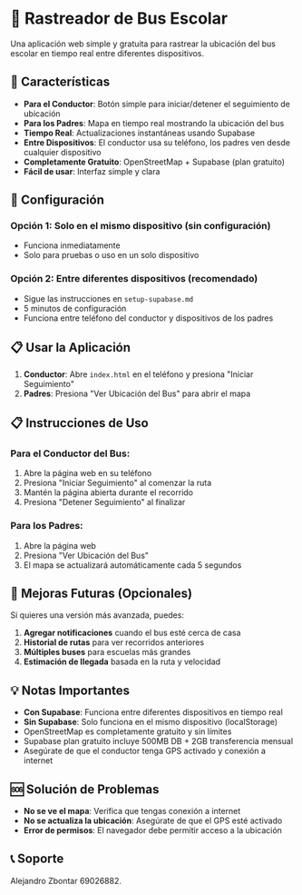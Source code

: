 # 🚌 Rastreador de Bus Escolar

Una aplicación web simple y gratuita para rastrear la ubicación del bus escolar en tiempo real entre diferentes dispositivos.

## 📱 Características

- **Para el Conductor**: Botón simple para iniciar/detener el seguimiento de ubicación
- **Para los Padres**: Mapa en tiempo real mostrando la ubicación del bus
- **Tiempo Real**: Actualizaciones instantáneas usando Supabase
- **Entre Dispositivos**: El conductor usa su teléfono, los padres ven desde cualquier dispositivo
- **Completamente Gratuito**: OpenStreetMap + Supabase (plan gratuito)
- **Fácil de usar**: Interfaz simple y clara

## 🚀 Configuración

### Opción 1: Solo en el mismo dispositivo (sin configuración)
- Funciona inmediatamente
- Solo para pruebas o uso en un solo dispositivo

### Opción 2: Entre diferentes dispositivos (recomendado)
- Sigue las instrucciones en `setup-supabase.md`
- 5 minutos de configuración
- Funciona entre teléfono del conductor y dispositivos de los padres

## 📋 Usar la Aplicación

1. **Conductor**: Abre `index.html` en el teléfono y presiona "Iniciar Seguimiento"
2. **Padres**: Presiona "Ver Ubicación del Bus" para abrir el mapa

## 📋 Instrucciones de Uso

### Para el Conductor del Bus:
1. Abre la página web en su teléfono
2. Presiona "Iniciar Seguimiento" al comenzar la ruta
3. Mantén la página abierta durante el recorrido
4. Presiona "Detener Seguimiento" al finalizar

### Para los Padres:
1. Abre la página web
2. Presiona "Ver Ubicación del Bus"
3. El mapa se actualizará automáticamente cada 5 segundos

## 🔧 Mejoras Futuras (Opcionales)

Si quieres una versión más avanzada, puedes:

1. **Agregar notificaciones** cuando el bus esté cerca de casa
2. **Historial de rutas** para ver recorridos anteriores  
3. **Múltiples buses** para escuelas más grandes
4. **Estimación de llegada** basada en la ruta y velocidad

## 💡 Notas Importantes

- **Con Supabase**: Funciona entre diferentes dispositivos en tiempo real
- **Sin Supabase**: Solo funciona en el mismo dispositivo (localStorage)
- OpenStreetMap es completamente gratuito y sin límites
- Supabase plan gratuito incluye 500MB DB + 2GB transferencia mensual
- Asegúrate de que el conductor tenga GPS activado y conexión a internet

## 🆘 Solución de Problemas

- **No se ve el mapa**: Verifica que tengas conexión a internet
- **No se actualiza la ubicación**: Asegúrate de que el GPS esté activado
- **Error de permisos**: El navegador debe permitir acceso a la ubicación

## 📞 Soporte

Alejandro Zbontar 69026882.
